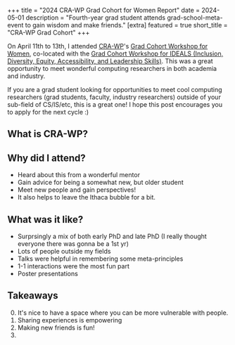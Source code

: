 +++
title = "2024 CRA-WP Grad Cohort for Women Report"
date = 2024-05-01
description = "Fourth-year grad student attends grad-school-meta-event to gain wisdom and make friends."
[extra]
featured = true
short_title = "CRA-WP Grad Cohort"
+++

On April 11th to 13th, I attended [CRA-WP](https://cra.org/cra-wp/)'s
[Grad Cohort Workshop for
Women](https://cra.org/cra-wp/grad-cohort-for-women/), co-located with
the [Grad Cohort Workshop for IDEALS (Inclusion, Diversity, Equity,
Accessibility, and Leadership
Skills)](https://cra.org/cra-wp/grad-cohort-ideals/). This was a great
opportunity to meet wonderful computing researchers in both academia
and industry.

If you are a grad student looking for opportunities to meet cool
computing researchers (grad students, faculty, industry researchers)
outside of your sub-field of CS/IS/etc, this is a great one! I hope
this post encourages you to apply for the next cycle :)

## What is CRA-WP?

## Why did I attend?

- Heard about this from a wonderful mentor
- Gain advice for being a somewhat new, but older student
- Meet new people and gain perspectives!
- It also helps to leave the Ithaca bubble for a bit.

## What was it like?

- Surprsingly a mix of both early PhD and late PhD (I really thought everyone there was gonna be a 1st yr)
- Lots of people outside my fields
- Talks were helpful in remembering some meta-principles
- 1-1 interactions were the most fun part
- Poster presentations

## Takeaways

0. It's nice to have a space where you can be more vulnerable with people.
1. Sharing experiences is empowering
2. Making new friends is fun!
3. 
